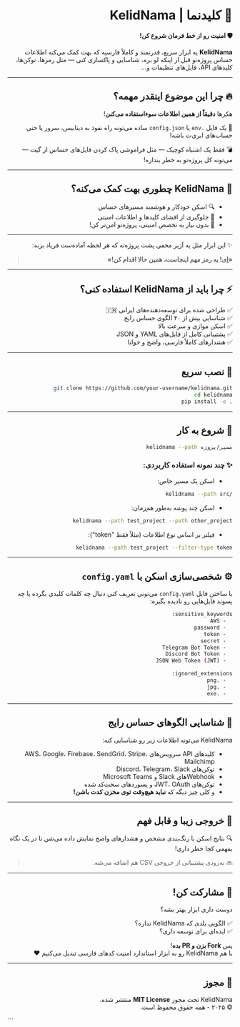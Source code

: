 

<div dir="rtl" align="right">

# 🚨 کلیدنما | KelidNama

**🛡️ امنیت رو از خط فرمان شروع کن!**

**KelidNama** یه ابزار سریع، قدرتمند و کاملاً فارسیه که بهت کمک می‌کنه اطلاعات حساس پروژه‌تو قبل از اینکه لو بره، شناسایی و پاکسازی کنی — مثل رمزها، توکن‌ها، کلیدهای API، فایل‌های تنظیمات و...

---

## 🔥 چرا این موضوع اینقدر مهمه؟

هکرها **دقیقاً از همین اطلاعات سوءاستفاده می‌کنن**!

📂 یک فایل `.env` یا `config.json` ساده می‌تونه راه نفوذ به دیتابیس، سرور یا حتی حساب‌های ابری‌ت باشه!

💣 فقط یک اشتباه کوچیک — مثل فراموشی پاک کردن فایل‌های حساس از گیت — می‌تونه کل پروژه‌تو به خطر بندازه!

---

## 🎯 KelidNama چطوری بهت کمک می‌کنه؟

- 🔍 اسکن خودکار و هوشمند مسیرهای حساس  
- 🚫 جلوگیری از افشای کلیدها و اطلاعات امنیتی  
- 🧠 بدون نیاز به تخصص امنیتی، پروژه‌تو امن‌تر کن!

---

✨ این ابزار مثل یه آژیر مخفی پشت پروژه‌ته که هر لحظه آماده‌ست فریاد بزنه:  
> **«اِی! یه رمز مهم اینجاست، همین حالا اقدام کن!»**

---

## ⚡ چرا باید از KelidNama استفاده کنی؟

✅ طراحی شده برای توسعه‌دهنده‌های ایرانی 🇮🇷  
✅ شناسایی بیش از ۴۰ الگوی حساس رایج  
✅ اسکن موازی و سرعت بالا  
✅ پشتیبانی کامل از فایل‌های YAML و JSON  
✅ هشدارهای کاملاً فارسی، واضح و خوانا

---

## 🔧 نصب سریع

<div dir="ltr">

```bash
git clone https://github.com/your-username/kelidnama.git
cd kelidnama
pip install -e .
```

</div>

---

## 🚀 شروع به کار

<div dir="ltr">

```bash
kelidnama --path مسیر/پروژه
```

</div>

### ✨ چند نمونه استفاده کاربردی:

- اسکن یک مسیر خاص:

<div dir="ltr">

```bash
kelidnama --path src/
```

</div>

- اسکن چند پوشه به‌طور هم‌زمان:

<div dir="ltr">

```bash
kelidnama --path test_project --path other_project
```

</div>

- فیلتر بر اساس نوع اطلاعات (مثلاً فقط "token"):

<div dir="ltr">

```bash
kelidnama --path test_project --filter-type token
```

</div>

---

## ⚙️ شخصی‌سازی اسکن با `config.yaml`

با ساختن فایل `config.yaml` می‌تونی تعریف کنی دنبال چه کلمات کلیدی بگرده یا چه پسوند فایل‌هایی رو نادیده بگیره:

```bash
sensitive_keywords:
  - AWS
  - password
  - token
  - secret
  - Telegram Bot Token
  - Discord Bot Token
  - JSON Web Token (JWT)

ignored_extensions:
  - .png
  - .jpg
  - .exe
```

---

## 🧠 شناسایی الگوهای حساس رایج

KelidNama می‌تونه اطلاعات زیر رو شناسایی کنه:

- کلیدهای API سرویس‌های AWS، Google، Firebase، SendGrid، Stripe، Mailchimp  
- توکن‌های Discord، Telegram، Slack  
- Webhookهای Slack و Microsoft Teams  
- توکن‌های JWT، OAuth و پسوردهای سخت‌کد شده  
- و کلی چیز دیگه که **نباید هیچ‌وقت توی مخزن کدت باشن!**

---

## 🧪 خروجی زیبا و قابل فهم

🔍 نتایج اسکن با رنگ‌بندی مشخص و هشدارهای واضح نمایش داده می‌شن تا در یک نگاه بفهمی کجا خطر داری!

> 🔜 به‌زودی پشتیبانی از خروجی CSV هم اضافه می‌شه.

---

## 🤝 مشارکت کن!

دوست داری ابزار بهتر بشه؟

✅ الگویی بلدی که KelidNama نداره؟  
✅ ایده‌ای برای توسعه داری؟

پس **Fork بزن و PR بده**!  
با هم KelidNama رو به ابزار استاندارد امنیت کدهای فارسی تبدیل می‌کنیم ❤️

---

## 📜 مجوز

KelidNama تحت مجوز **MIT License** منتشر شده.  
© ۲۰۲۵ - همه حقوق محفوظ است.

</div>
```

